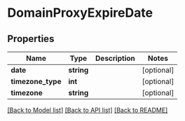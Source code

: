 # DomainProxyExpireDate

## Properties
Name | Type | Description | Notes
------------ | ------------- | ------------- | -------------
**date** | **string** |  | [optional] 
**timezone_type** | **int** |  | [optional] 
**timezone** | **string** |  | [optional] 

[[Back to Model list]](../README.md#documentation-for-models) [[Back to API list]](../README.md#documentation-for-api-endpoints) [[Back to README]](../README.md)


